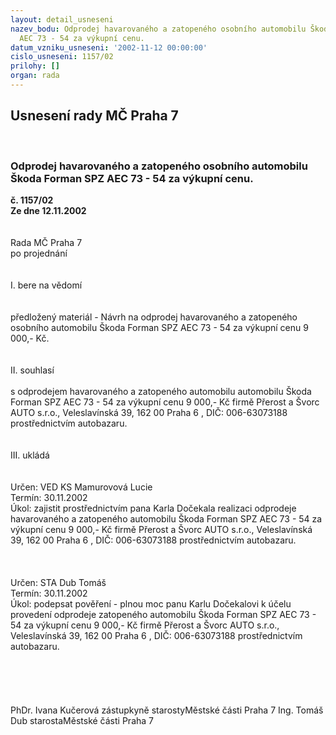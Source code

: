 ```yaml
---
layout: detail_usneseni
nazev_bodu: Odprodej havarovaného a zatopeného osobního automobilu Škoda Forman SPZ
  AEC 73 - 54 za výkupní cenu.
datum_vzniku_usneseni: '2002-11-12 00:00:00'
cislo_usneseni: 1157/02
prilohy: []
organ: rada
---
```

<div id="ucUsn_pList" class="usn">
	<span><h2>Usnesení rady MČ Praha 7 </h2>
<br></span><div class="standBody">
<span><h3>Odprodej havarovaného a zatopeného osobního automobilu Škoda Forman SPZ AEC 73 - 54 za výkupní cenu.</h3></span><div class="center">
		<strong>č. 1157/02</strong><br>
	</div>
<div class="center">
		<strong>Ze dne 12.11.2002</strong><br><br>
	</div>
<br>Rada MČ Praha 7<br>po projednání<br><br><br>I.	bere na vědomí<br><br> <br>předložený materiál - Návrh na odprodej havarovaného a zatopeného osobního automobilu Škoda Forman  SPZ AEC 73 - 54 za výkupní cenu 9 000,- Kč.<br><br><br>II.	souhlasí <br><br>s odprodejem havarovaného a zatopeného automobilu automobilu Škoda Forman  SPZ AEC 73 - 54 za výkupní cenu 9 000,- Kč firmě Přerost a Švorc AUTO s.r.o., Veleslavínská 39, 162 00 Praha 6 , DIČ: 006-63073188 prostřednictvím autobazaru.<br><br><br>III.	ukládá <br><br> <br>Určen:	VED KS Mamurovová Lucie<br>Termín: 30.11.2002<br>Úkol:	zajistit prostřednictvím pana Karla Dočekala realizaci odprodeje havarovaného a zatopeného automobilu Škoda Forman  SPZ AEC 73 - 54 za výkupní cenu        9 000,- Kč firmě Přerost a Švorc AUTO s.r.o., Veleslavínská 39, 162 00 Praha 6 , DIČ: 006-63073188 prostřednictvím autobazaru.<br> <br><br> <br>Určen:	STA Dub Tomáš<br>Termín: 30.11.2002<br>Úkol:	podepsat pověření - plnou moc panu Karlu Dočekalovi k účelu provedení odprodeje zatopeného automobilu Škoda Forman  SPZ AEC 73 - 54 za výkupní cenu 9 000,- Kč firmě Přerost a Švorc AUTO s.r.o., Veleslavínská 39, 162 00 Praha 6 , DIČ: 006-63073188 prostřednictvím autobazaru.<br> <br> <br><br> <br>	<br>PhDr. Ivana Kučerová zástupkyně starostyMěstské části Praha 7	Ing. Tomáš Dub starostaMěstské části Praha 7<br>	<br><br>
</div>
</div>